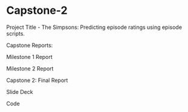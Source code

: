 # Capstone-2

Project Title - 
The Simpsons: Predicting episode ratings using episode scripts.

Capstone Reports:

Milestone 1 Report

Milestone 2 Report

Capstone 2: Final Report

Slide Deck

Code
